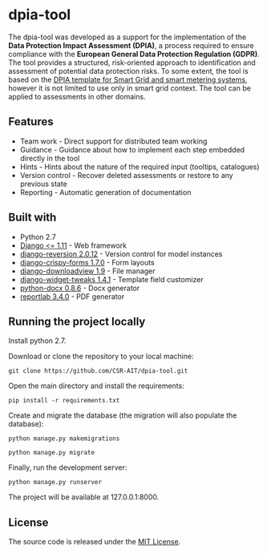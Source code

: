 # dpia-tool
The dpia-tool was developed as a support for the implementation of the **Data Protection Impact Assessment (DPIA)**, 
a process required to ensure compliance with the **European General Data Protection Regulation (GDPR)**. 
The tool provides a structured, risk-oriented approach to identification and assessment of potential data protection risks. 
To some extent, the tool is based on the [DPIA template for Smart Grid and smart metering systems](https://ec.europa.eu/energy/sites/ener/files/documents/2014_dpia_smart_grids_forces.pdf), 
however it is not limited to use only in smart grid context. 
The tool can be applied to assessments in other domains.

## Features
- Team work - Direct support for distributed team working
- Guidance - Guidance about how to implement each step embedded directly in the tool
- Hints - Hints about the nature of the required input (tooltips, catalogues)
- Version control - Recover deleted assessments or restore to any previous state
- Reporting - Automatic generation of documentation

## Built with
- Python 2.7
- [Django <= 1.11](https://www.djangoproject.com) - Web framework
- [django-reversion 2.0.12](https://github.com/etianen/django-reversion) - Version control for model instances
- [django-crispy-forms 1.7.0](https://github.com/django-crispy-forms/django-crispy-forms) - Form layouts
- [django-downloadview 1.9](https://github.com/benoitbryon/django-downloadview) - File manager
- [django-widget-tweaks 1.4.1](https://github.com/jazzband/django-widget-tweaks) - Template field customizer
- [python-docx 0.8.6](http://python-docx.readthedocs.io/en/latest/index.html) - Docx generator
- [reportlab 3.4.0](https://docs.djangoproject.com/en/2.0/howto/outputting-pdf/) - PDF generator

## Running the project locally

Install python 2.7.

Download or clone the repository to your local machine:

`git clone https://github.com/CSR-AIT/dpia-tool.git`

Open the main directory and install the requirements:

`pip install -r requirements.txt`

Create and migrate the database (the migration will also populate the database):

`python manage.py makemigrations`

`python manage.py migrate`

Finally, run the development server:

`python manage.py runserver`

The project will be available at 127.0.0.1:8000.

## License
The source code is released under the [MIT License](LICENSE).
